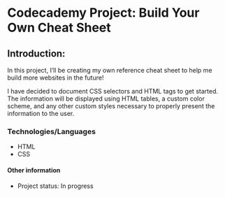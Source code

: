 # Codecademy Project: Build Your Own Cheat Sheet

## Introduction: 

In this project, I’ll be creating my own reference cheat sheet to help me build more websites in the future! 

I have decided to document CSS selectors and HTML tags to get started. The information will be displayed using HTML tables, a custom color scheme, and any other custom styles necessary to properly present the information to the user.

### Technologies/Languages

* HTML
* CSS

#### Other information

* Project status: In progress


